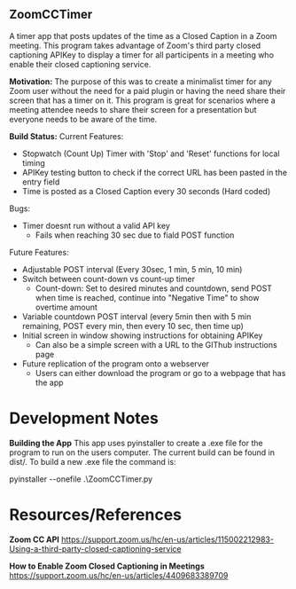 ## ZoomCCTimer

A timer app that posts updates of the time as a Closed Caption in a Zoom meeting. This program takes advantage of Zoom's third party closed captioning APIKey to display a timer for all participents in a meeting who enable their closed captioning service.

**Motivation:**
The purpose of this was to create a minimalist timer for any Zoom user without the need for a paid plugin or having the need share their screen that has a timer on it. This program is great for scenarios where a meeting attendee needs to share their screen for a presentation but everyone needs to be aware of the time.

**Build Status:**
Current Features:
- Stopwatch (Count Up) Timer with 'Stop' and 'Reset' functions for local timing
- APIKey testing button to check if the correct URL has been pasted in the entry field
- Time is posted as a Closed Caption every 30 seconds (Hard coded)

Bugs: 
- Timer doesnt run without a valid API key
  - Fails when reaching 30 sec due to fiald POST function
  
Future Features:
- Adjustable POST interval (Every 30sec, 1 min, 5 min, 10 min)
- Switch between count-down vs count-up timer
  - Count-down: Set to desired minutes and countdown, send POST when time is reached, continue into "Negative Time" to show overtime amount
- Variable countdown POST interval (every 5min then with 5 min remaining, POST every min, then every 10 sec, then time up)
- Initial screen in window showing instructions for obtaining APIKey 
  - Can also be a simple screen with a URL to the GIThub instructions page
- Future replication of the program onto a webserver
  - Users can either download the program or go to a webpage that has the app

# Development Notes

**Building the App**
This app uses pyinstaller to create a .exe file for the program to run on the users computer. The current build can be found in dist/. To build a new .exe file the command is:

pyinstaller --onefile .\ZoomCCTimer.py


# Resources/References
**Zoom CC API**
https://support.zoom.us/hc/en-us/articles/115002212983-Using-a-third-party-closed-captioning-service

**How to Enable Zoom Closed Captioning in Meetings**
https://support.zoom.us/hc/en-us/articles/4409683389709

